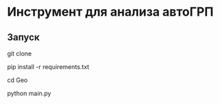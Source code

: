 # Инструмент для анализа автоГРП

## Запуск

git clone <SSH-code>

pip install -r requirements.txt

cd Geo

python main.py
